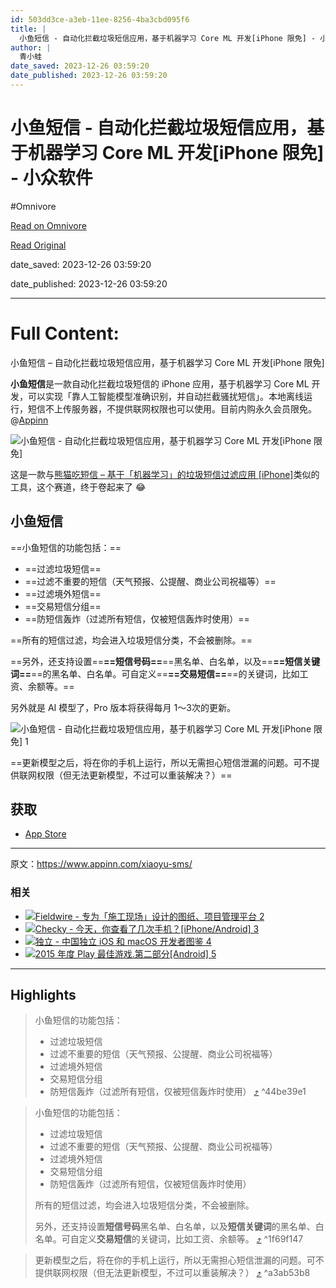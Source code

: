 ```yaml
---
id: 503dd3ce-a3eb-11ee-8256-4ba3cbd095f6
title: |
  小鱼短信 - 自动化拦截垃圾短信应用，基于机器学习 Core ML 开发[iPhone 限免] - 小众软件
author: |
  青小蛙
date_saved: 2023-12-26 03:59:20
date_published: 2023-12-26 03:59:20
---
```


# 小鱼短信 - 自动化拦截垃圾短信应用，基于机器学习 Core ML 开发[iPhone 限免] - 小众软件
#Omnivore

[Read on Omnivore](https://omnivore.app/me/core-ml-i-phone-18ca61fdd57)

[Read Original](https://www.appinn.com/xiaoyu-sms/)

date_saved: 2023-12-26 03:59:20

date_published: 2023-12-26 03:59:20

--- 

# Full Content: 

小鱼短信 – 自动化拦截垃圾短信应用，基于机器学习 Core ML 开发\[iPhone 限免\]

**小鱼短信**是一款自动化拦截垃圾短信的 iPhone 应用，基于机器学习 Core ML 开发，可以实现「靠人工智能模型准确识别，并自动拦截骚扰短信」。本地离线运行，短信不上传服务器，不提供联网权限也可以使用。目前内购永久会员限免。@[Appinn](https://www.appinn.com/xiaoyu-sms/)

![小鱼短信 - 自动化拦截垃圾短信应用，基于机器学习 Core ML 开发[iPhone 限免]](https://proxy-prod.omnivore-image-cache.app/1608x700,sgXfso_vEFWUtBrSXOfrDrjJBQySpy7ffwOzMAaTJ7ts/https://www.appinn.com/wp-content/uploads/2023/12/Appinn-feature-images-10.jpg "小鱼短信 - 自动化拦截垃圾短信应用，基于机器学习 Core ML 开发[iPhone 限免] 1")

这是一款与[熊猫吃短信 – 基于「机器学习」的垃圾短信过滤应用 \[iPhone\]](https://www.appinn.com/panda-anti-sms-spam/)类似的工具，这个赛道，终于卷起来了 😂

## 小鱼短信

==小鱼短信的功能包括：==

* ==过滤垃圾短信==
* ==过滤不重要的短信（天气预报、公提醒、商业公司祝福等）==
* ==过滤境外短信==
* ==交易短信分组==
* ==防短信轰炸（过滤所有短信，仅被短信轰炸时使用）==

==所有的短信过滤，均会进入垃圾短信分类，不会被删除。==

==另外，还支持设置==**==短信号码==**==黑名单、白名单，以及==**==短信关键词==**==的黑名单、白名单。可自定义==**==交易短信==**==的关键词，比如工资、余额等。==

另外就是 AI 模型了，Pro 版本将获得每月 1～3次的更新。

![小鱼短信 - 自动化拦截垃圾短信应用，基于机器学习 Core ML 开发[iPhone 限免] 1](https://proxy-prod.omnivore-image-cache.app/700x1336,sIl5ZiQ1_ZvcdYimZ5Mb_KgquP3BRY8luZ6JECIg1q7E/https://www.appinn.com/wp-content/uploads/2023/12/IMG_0B84026AF95E-1.jpg "小鱼短信 - 自动化拦截垃圾短信应用，基于机器学习 Core ML 开发[iPhone 限免] 2")

==更新模型之后，将在你的手机上运行，所以无需担心短信泄漏的问题。可不提供联网权限（但无法更新模型，不过可以重装解决？）==

## 获取

* [App Store](https://kutt.appinn.com/KHuV6W)

---

原文：https://www.appinn.com/xiaoyu-sms/

### 相关

* [ ![Fieldwire - 专为「施工现场」设计的图纸、项目管理平台 2](https://proxy-prod.omnivore-image-cache.app/115x115,sH2m6yRaPIoJit4uC9yOu9Qhh-QTLUpnmxgr25izWDVc/https://www.appinn.com/wp-content/uploads/fieldwire.jpgo_-115x115.jpg "Fieldwire - 专为「施工现场」设计的图纸、项目管理平台 3") ](https://www.appinn.com/fieldwire/ "Fieldwire – 专为「施工现场」设计的图纸、项目管理平台")
* [ ![Checky - 今天，你查看了几次手机？[iPhone/Android] 3](https://proxy-prod.omnivore-image-cache.app/115x115,s3tL_63rfGI-7ONv__RvEs0yJN1abTMhPNOusk1FBtxo/https://www.appinn.com/wp-content/uploads/2014-09-25-2-57-45.pngo_-115x115.png "Checky - 今天，你查看了几次手机？[iPhone/Android] 4") ](https://www.appinn.com/checky-for-iphone-and-android/ "Checky – 今天，你查看了几次手机？[iPhone/Android]")
* [ ![独立 - 中国独立 iOS 和 macOS 开发者图鉴 4](https://proxy-prod.omnivore-image-cache.app/115x115,shpl44V90mJU2NYhZGlvGnaVvjozfJfjREYxFo1z1e5o/https://www.appinn.com/wp-content/uploads/2018-09-051-55-45.pngo_-115x115.png "独立 - 中国独立 iOS 和 macOS 开发者图鉴 5") ](https://www.appinn.com/chinese-indie-hackers/ "独立 – 中国独立 iOS 和 macOS 开发者图鉴")
* [ ![2015 年度 Play 最佳游戏.第二部分[Android] 5](https://proxy-prod.omnivore-image-cache.app/115x115,svD4-x_sI7OcugMgBnqxNPxVEUTZl-IO-E_0ydxNlBc8/https://www.appinn.com/wp-content/uploads/bestof2015-h20-jt-xvertical-global-20151125-3840x2160-32146c-115x115.jpg "2015 年度 Play 最佳游戏.第二部分[Android] 6") ](https://www.appinn.com/bestof2015-play-games-part2/ "2015 年度 Play 最佳游戏.第二部分[Android]")

---

## Highlights

> 小鱼短信的功能包括：
> 
> * 过滤垃圾短信
> * 过滤不重要的短信（天气预报、公提醒、商业公司祝福等）
> * 过滤境外短信
> * 交易短信分组
> * 防短信轰炸（过滤所有短信，仅被短信轰炸时使用） [⤴️](https://omnivore.app/me/core-ml-i-phone-18ca61fdd57#44be39e1-01a7-40ba-aabb-b08dfeb42989)  ^44be39e1

> 小鱼短信的功能包括：
> 
> * 过滤垃圾短信
> * 过滤不重要的短信（天气预报、公提醒、商业公司祝福等）
> * 过滤境外短信
> * 交易短信分组
> * 防短信轰炸（过滤所有短信，仅被短信轰炸时使用）
> 
> 所有的短信过滤，均会进入垃圾短信分类，不会被删除。
> 
> 另外，还支持设置**短信号码**黑名单、白名单，以及**短信关键词**的黑名单、白名单。可自定义**交易短信**的关键词，比如工资、余额等。 [⤴️](https://omnivore.app/me/core-ml-i-phone-18ca61fdd57#1f69f147-6cda-44f9-83c6-0d5955199471)  ^1f69f147

> 更新模型之后，将在你的手机上运行，所以无需担心短信泄漏的问题。可不提供联网权限（但无法更新模型，不过可以重装解决？） [⤴️](https://omnivore.app/me/core-ml-i-phone-18ca61fdd57#a3ab53b8-dee9-4fa8-9713-7b28ddf7c29a)  ^a3ab53b8

